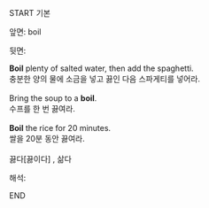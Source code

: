 START
기본

앞면:
boil


뒷면:
<div><strong>Boil</strong> plenty of salted water, then add the spaghetti. </div><div><div>충분한 양의 물에 소금을 넣고 끓인 다음 스파게티를 넣어라.</div></div><div><br></div><div><div>Bring the soup to a <strong>boil</strong>. </div><div><div>수프를 한 번 끓여라.</div></div></div><div><br></div><div><div><strong>Boil</strong> the rice for 20 minutes. </div><div><div>쌀을 20분 동안 끓여라.</div></div></div><div><br></div><div>끓다[끓이다] , 삶다</div>


해석:
<!--ID: 1746614453513-->
END